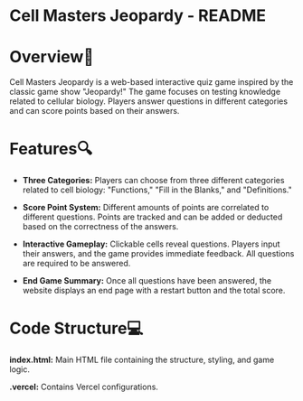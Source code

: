 # **Cell Masters Jeopardy - README**

# **Overview📝**
Cell Masters Jeopardy is a web-based interactive quiz game inspired by the classic game show "Jeopardy!" The game focuses on testing knowledge related to cellular biology. Players answer questions in different categories and can score points based on their answers.

# **Features🔍**
+ **Three Categories:** Players can choose from three different categories related to cell biology: "Functions," "Fill in the Blanks," and "Definitions."
  
+ **Score Point System:** Different amounts of points are correlated to different questions. Points are tracked and can be added or deducted based on the correctness of the answers.
  
+ **Interactive Gameplay:** Clickable cells reveal questions. Players input their answers, and the game provides immediate feedback. All questions are required to be answered. 
  
+ **End Game Summary:** Once all questions have been answered, the website displays an end page with a restart button and the total score.
  
# **Code Structure💻** 
**index.html:** Main HTML file containing the structure, styling, and game logic.

**.vercel:** Contains Vercel configurations.
